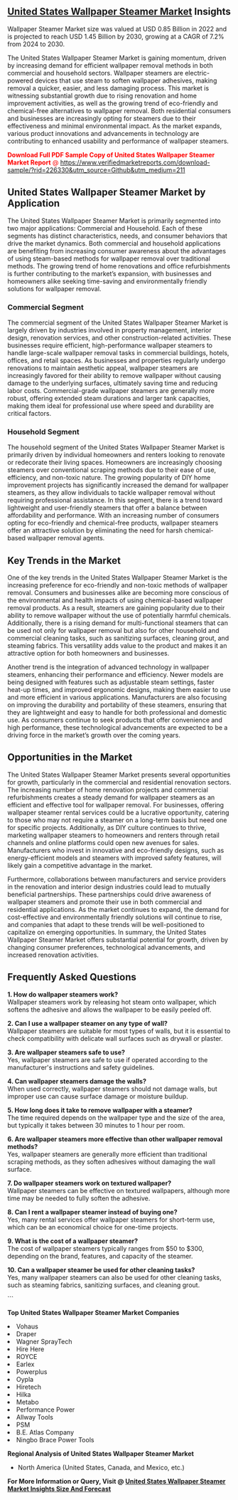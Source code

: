 <h2><a href="https://www.verifiedmarketreports.com/download-sample/?rid=226330&amp;utm_source=Github&amp;utm_medium=211" target="_blank">United States Wallpaper Steamer Market</a> Insights</h2><p>Wallpaper Steamer Market size was valued at USD 0.85 Billion in 2022 and is projected to reach USD 1.45 Billion by 2030, growing at a CAGR of 7.2% from 2024 to 2030.</p><p><p>The United States Wallpaper Steamer Market is gaining momentum, driven by increasing demand for efficient wallpaper removal methods in both commercial and household sectors. Wallpaper steamers are electric-powered devices that use steam to soften wallpaper adhesives, making removal a quicker, easier, and less damaging process. This market is witnessing substantial growth due to rising renovation and home improvement activities, as well as the growing trend of eco-friendly and chemical-free alternatives to wallpaper removal. Both residential consumers and businesses are increasingly opting for steamers due to their effectiveness and minimal environmental impact. As the market expands, various product innovations and advancements in technology are contributing to enhanced usability and performance of wallpaper steamers. <p><span class=""><span style="color: #ff0000;"><strong>Download Full PDF Sample Copy of United States Wallpaper Steamer Market Report</strong> @ </span><a href="https://www.verifiedmarketreports.com/download-sample/?rid=226330&amp;utm_source=Github&amp;utm_medium=211" target="_blank">https://www.verifiedmarketreports.com/download-sample/?rid=226330&amp;utm_source=Github&amp;utm_medium=211</a></span></p></p><h2>United States Wallpaper Steamer Market by Application</h2><p>The United States Wallpaper Steamer Market is primarily segmented into two major applications: Commercial and Household. Each of these segments has distinct characteristics, needs, and consumer behaviors that drive the market dynamics. Both commercial and household applications are benefiting from increasing consumer awareness about the advantages of using steam-based methods for wallpaper removal over traditional methods. The growing trend of home renovations and office refurbishments is further contributing to the market’s expansion, with businesses and homeowners alike seeking time-saving and environmentally friendly solutions for wallpaper removal.</p><h3>Commercial Segment</h3><p>The commercial segment of the United States Wallpaper Steamer Market is largely driven by industries involved in property management, interior design, renovation services, and other construction-related activities. These businesses require efficient, high-performance wallpaper steamers to handle large-scale wallpaper removal tasks in commercial buildings, hotels, offices, and retail spaces. As businesses and properties regularly undergo renovations to maintain aesthetic appeal, wallpaper steamers are increasingly favored for their ability to remove wallpaper without causing damage to the underlying surfaces, ultimately saving time and reducing labor costs. Commercial-grade wallpaper steamers are generally more robust, offering extended steam durations and larger tank capacities, making them ideal for professional use where speed and durability are critical factors.</p><h3>Household Segment</h3><p>The household segment of the United States Wallpaper Steamer Market is primarily driven by individual homeowners and renters looking to renovate or redecorate their living spaces. Homeowners are increasingly choosing steamers over conventional scraping methods due to their ease of use, efficiency, and non-toxic nature. The growing popularity of DIY home improvement projects has significantly increased the demand for wallpaper steamers, as they allow individuals to tackle wallpaper removal without requiring professional assistance. In this segment, there is a trend toward lightweight and user-friendly steamers that offer a balance between affordability and performance. With an increasing number of consumers opting for eco-friendly and chemical-free products, wallpaper steamers offer an attractive solution by eliminating the need for harsh chemical-based wallpaper removal agents.</p><h2>Key Trends in the Market</h2><p>One of the key trends in the United States Wallpaper Steamer Market is the increasing preference for eco-friendly and non-toxic methods of wallpaper removal. Consumers and businesses alike are becoming more conscious of the environmental and health impacts of using chemical-based wallpaper removal products. As a result, steamers are gaining popularity due to their ability to remove wallpaper without the use of potentially harmful chemicals. Additionally, there is a rising demand for multi-functional steamers that can be used not only for wallpaper removal but also for other household and commercial cleaning tasks, such as sanitizing surfaces, cleaning grout, and steaming fabrics. This versatility adds value to the product and makes it an attractive option for both homeowners and businesses.</p><p>Another trend is the integration of advanced technology in wallpaper steamers, enhancing their performance and efficiency. Newer models are being designed with features such as adjustable steam settings, faster heat-up times, and improved ergonomic designs, making them easier to use and more efficient in various applications. Manufacturers are also focusing on improving the durability and portability of these steamers, ensuring that they are lightweight and easy to handle for both professional and domestic use. As consumers continue to seek products that offer convenience and high performance, these technological advancements are expected to be a driving force in the market’s growth over the coming years.</p><h2>Opportunities in the Market</h2><p>The United States Wallpaper Steamer Market presents several opportunities for growth, particularly in the commercial and residential renovation sectors. The increasing number of home renovation projects and commercial refurbishments creates a steady demand for wallpaper steamers as an efficient and effective tool for wallpaper removal. For businesses, offering wallpaper steamer rental services could be a lucrative opportunity, catering to those who may not require a steamer on a long-term basis but need one for specific projects. Additionally, as DIY culture continues to thrive, marketing wallpaper steamers to homeowners and renters through retail channels and online platforms could open new avenues for sales. Manufacturers who invest in innovative and eco-friendly designs, such as energy-efficient models and steamers with improved safety features, will likely gain a competitive advantage in the market.</p><p>Furthermore, collaborations between manufacturers and service providers in the renovation and interior design industries could lead to mutually beneficial partnerships. These partnerships could drive awareness of wallpaper steamers and promote their use in both commercial and residential applications. As the market continues to expand, the demand for cost-effective and environmentally friendly solutions will continue to rise, and companies that adapt to these trends will be well-positioned to capitalize on emerging opportunities. In summary, the United States Wallpaper Steamer Market offers substantial potential for growth, driven by changing consumer preferences, technological advancements, and increased renovation activities.</p><h2>Frequently Asked Questions</h2><p><strong>1. How do wallpaper steamers work?</strong><br>Wallpaper steamers work by releasing hot steam onto wallpaper, which softens the adhesive and allows the wallpaper to be easily peeled off.</p><p><strong>2. Can I use a wallpaper steamer on any type of wall?</strong><br>Wallpaper steamers are suitable for most types of walls, but it is essential to check compatibility with delicate wall surfaces such as drywall or plaster.</p><p><strong>3. Are wallpaper steamers safe to use?</strong><br>Yes, wallpaper steamers are safe to use if operated according to the manufacturer's instructions and safety guidelines.</p><p><strong>4. Can wallpaper steamers damage the walls?</strong><br>When used correctly, wallpaper steamers should not damage walls, but improper use can cause surface damage or moisture buildup.</p><p><strong>5. How long does it take to remove wallpaper with a steamer?</strong><br>The time required depends on the wallpaper type and the size of the area, but typically it takes between 30 minutes to 1 hour per room.</p><p><strong>6. Are wallpaper steamers more effective than other wallpaper removal methods?</strong><br>Yes, wallpaper steamers are generally more efficient than traditional scraping methods, as they soften adhesives without damaging the wall surface.</p><p><strong>7. Do wallpaper steamers work on textured wallpaper?</strong><br>Wallpaper steamers can be effective on textured wallpapers, although more time may be needed to fully soften the adhesive.</p><p><strong>8. Can I rent a wallpaper steamer instead of buying one?</strong><br>Yes, many rental services offer wallpaper steamers for short-term use, which can be an economical choice for one-time projects.</p><p><strong>9. What is the cost of a wallpaper steamer?</strong><br>The cost of wallpaper steamers typically ranges from $50 to $300, depending on the brand, features, and capacity of the steamer.</p><p><strong>10. Can a wallpaper steamer be used for other cleaning tasks?</strong><br>Yes, many wallpaper steamers can also be used for other cleaning tasks, such as steaming fabrics, sanitizing surfaces, and cleaning grout.</p>```</p><p><strong>Top United States Wallpaper Steamer Market Companies</strong></p><div data-test-id=""><p><li>Vohaus</li><li> Draper</li><li> Wagner SprayTech</li><li> Hire Here</li><li> ROYCE</li><li> Earlex</li><li> Powerplus</li><li> Oypla</li><li> Hiretech</li><li> Hilka</li><li> Metabo</li><li> Performance Power</li><li> Allway Tools</li><li> PSM</li><li> B.E. Atlas Company</li><li> Ningbo Brace Power Tools</li></p><div><strong>Regional Analysis of&nbsp;United States Wallpaper Steamer Market</strong></div><ul><li dir="ltr"><p dir="ltr">North America&nbsp;(United States, Canada, and Mexico, etc.)</p></li></ul><p><strong>For More Information or Query, Visit @&nbsp;</strong><strong><a href="https://www.verifiedmarketreports.com/product/wallpaper-steamer-market/?utm_source=Github&amp;utm_medium=211" target="_blank">United States Wallpaper Steamer Market Insights Size And Forecast</a></strong></p></div>
